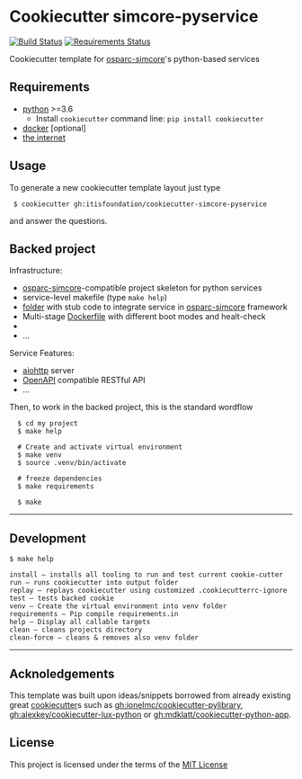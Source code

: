 # Cookiecutter simcore-pyservice
[![Build Status](https://travis-ci.com/ITISFoundation/cookiecutter-simcore-pyservice.svg?branch=master)](https://travis-ci.com/ITISFoundation/cookiecutter-simcore-pyservice)
[![Requirements Status](https://requires.io/github/ITISFoundation/cookiecutter-simcore-pyservice/requirements.svg?branch=master)](https://requires.io/github/ITISFoundation/cookiecutter-simcore-pyservice/requirements/?branch=master)

Cookiecutter template for [osparc-simcore]'s python-based services


## Requirements

  - [python](https://www.python.org/) >=3.6
    - Install `cookiecutter` command line: `pip install cookiecutter`
  - [docker](https://www.docker.com/) [optional]
  - [the internet](https://youtu.be/iDbyYGrswtg?t=3)

## Usage
To generate a new cookiecutter template layout just type

```console
 $ cookiecutter gh:itisfoundation/cookiecutter-simcore-pyservice
```
and answer the questions.


## Backed project

Infrastructure:
  - [osparc-simcore]-compatible project skeleton for python services
  - service-level makefile (type ``make help``)
  - [folder]({{cookiecutter.project_slug}}/extra_osparc-simcore) with stub code to integrate service in [osparc-simcore] framework
  - Multi-stage [Dockerfile]({{cookiecutter.project_slug}}/Dockerfile) with different boot modes and healt-check
  -
  - ...

Service Features:
  - [aiohttp] server
  - [OpenAPI](https://www.openapis.org/) compatible RESTful API
  - ...

Then, to work in the backed project, this is the standard wordflow
``` console
  $ cd my project
  $ make help

  # Create and activate virtual environment
  $ make venv
  $ source .venv/bin/activate

  # freeze dependencies
  $ make requirements

  $ make
```

---

## Development

```console
$ make help

install – installs all tooling to run and test current cookie-cutter
run – runs cookiecutter into output folder
replay – replays cookiecutter using customized .cookiecutterrc-ignore
test – tests backed cookie
venv – Create the virtual environment into venv folder
requirements – Pip compile requirements.in
help – Display all callable targets
clean – cleans projects directory
clean-force – cleans & removes also venv folder
```

---

## Acknoledgements
This template was built upon ideas/snippets borrowed from already existing great [cookiecutter]s such as [gh:ionelmc/cookiecutter-pylibrary](https://github.com/ionelmc/cookiecutter-pylibrary), [gh:alexkey/cookiecutter-lux-python](https://github.com/alexkey/cookiecutter-lux-python/tree/master/%7B%7B%20cookiecutter.repo_name%20%7D%7D) or [gh:mdklatt/cookiecutter-python-app](https://github.com/mdklatt/cookiecutter-python-app).

## License
This project is licensed under the terms of the [MIT License](/LICENSE)


[aiohttp]:https://aiohttp.readthedocs.io/en/stable/
[cookiecutter]:https://cookiecutter.readthedocs.io
[osparc-simcore]:https://github.com/ITISFoundation/osparc-simcore
